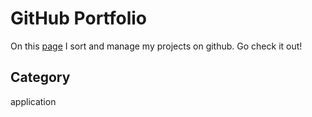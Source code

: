 # GitHub Portfolio
On this [page](https://aldopolojr.github.io/venture/) I sort and manage my projects on github. Go check it out!

## Category
application